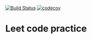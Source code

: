 
[![Build Status](https://app.travis-ci.com/coffeeturbo/2021-11-otus-spring-sav.svg?branch=main)](https://app.travis-ci.com/coffeeturbo/2021-11-otus-spring-sav)
[![codecov](https://codecov.io/gh/coffeeturbo/2021-11-otus-spring-sav/branch/main/graph/badge.svg?token=O5UG7DA1UP)](https://codecov.io/gh/coffeeturbo/2021-11-otus-spring-sav)

# Leet code practice  
